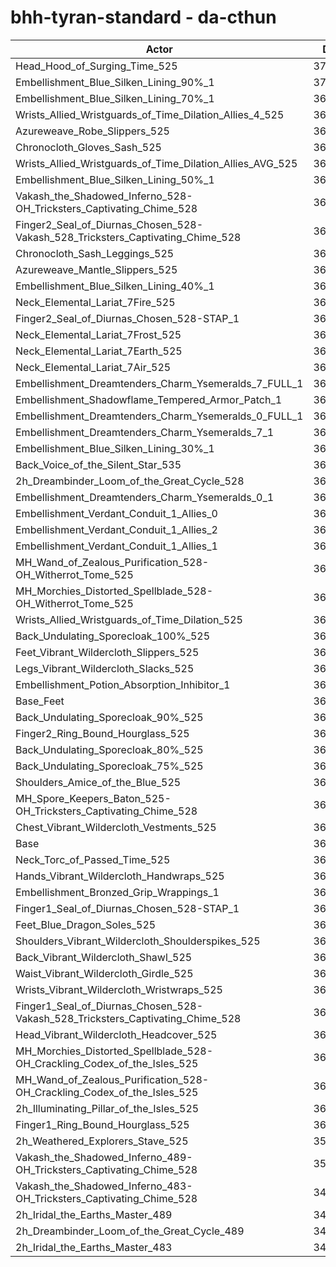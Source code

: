 # bhh-tyran-standard - da-cthun
| Actor | DPS | Increase |
|---|:---:|:---:|
|Head_Hood_of_Surging_Time_525|376229|3.69%|
|Embellishment_Blue_Silken_Lining_90%_1|370423|2.09%|
|Embellishment_Blue_Silken_Lining_70%_1|368863|1.66%|
|Wrists_Allied_Wristguards_of_Time_Dilation_Allies_4_525|368478|1.55%|
|Azureweave_Robe_Slippers_525|367930|1.40%|
|Chronocloth_Gloves_Sash_525|367271|1.22%|
|Wrists_Allied_Wristguards_of_Time_Dilation_Allies_AVG_525|367255|1.21%|
|Embellishment_Blue_Silken_Lining_50%_1|367093|1.17%|
|Vakash_the_Shadowed_Inferno_528-OH_Tricksters_Captivating_Chime_528|367009|1.15%|
|Finger2_Seal_of_Diurnas_Chosen_528-Vakash_528_Tricksters_Captivating_Chime_528|366989|1.14%|
|Chronocloth_Sash_Leggings_525|366927|1.12%|
|Azureweave_Mantle_Slippers_525|366800|1.09%|
|Embellishment_Blue_Silken_Lining_40%_1|366231|0.93%|
|Neck_Elemental_Lariat_7Fire_525|366173|0.92%|
|Finger2_Seal_of_Diurnas_Chosen_528-STAP_1|366099|0.90%|
|Neck_Elemental_Lariat_7Frost_525|366074|0.89%|
|Neck_Elemental_Lariat_7Earth_525|365962|0.86%|
|Neck_Elemental_Lariat_7Air_525|365863|0.83%|
|Embellishment_Dreamtenders_Charm_Ysemeralds_7_FULL_1|365815|0.82%|
|Embellishment_Shadowflame_Tempered_Armor_Patch_1|365768|0.81%|
|Embellishment_Dreamtenders_Charm_Ysemeralds_0_FULL_1|365487|0.73%|
|Embellishment_Dreamtenders_Charm_Ysemeralds_7_1|365304|0.68%|
|Embellishment_Blue_Silken_Lining_30%_1|365281|0.67%|
|Back_Voice_of_the_Silent_Star_535|365202|0.65%|
|2h_Dreambinder_Loom_of_the_Great_Cycle_528|364966|0.58%|
|Embellishment_Dreamtenders_Charm_Ysemeralds_0_1|364814|0.54%|
|Embellishment_Verdant_Conduit_1_Allies_0|364590|0.48%|
|Embellishment_Verdant_Conduit_1_Allies_2|364580|0.48%|
|Embellishment_Verdant_Conduit_1_Allies_1|364538|0.47%|
|MH_Wand_of_Zealous_Purification_528-OH_Witherrot_Tome_525|364139|0.36%|
|MH_Morchies_Distorted_Spellblade_528-OH_Witherrot_Tome_525|364064|0.34%|
|Wrists_Allied_Wristguards_of_Time_Dilation_525|363727|0.24%|
|Back_Undulating_Sporecloak_100%_525|363484|0.18%|
|Feet_Vibrant_Wildercloth_Slippers_525|363356|0.14%|
|Legs_Vibrant_Wildercloth_Slacks_525|363315|0.13%|
|Embellishment_Potion_Absorption_Inhibitor_1|363276|0.12%|
|Base_Feet|363259|0.11%|
|Back_Undulating_Sporecloak_90%_525|363231|0.11%|
|Finger2_Ring_Bound_Hourglass_525|363191|0.09%|
|Back_Undulating_Sporecloak_80%_525|363133|0.08%|
|Back_Undulating_Sporecloak_75%_525|363085|0.07%|
|Shoulders_Amice_of_the_Blue_525|363001|0.04%|
|MH_Spore_Keepers_Baton_525-OH_Tricksters_Captivating_Chime_528|362947|0.03%|
|Chest_Vibrant_Wildercloth_Vestments_525|362912|0.02%|
|Base|362847|0.00%|
|Neck_Torc_of_Passed_Time_525|362837|0.00%|
|Hands_Vibrant_Wildercloth_Handwraps_525|362757|-0.02%|
|Embellishment_Bronzed_Grip_Wrappings_1|362728|-0.03%|
|Finger1_Seal_of_Diurnas_Chosen_528-STAP_1|362701|-0.04%|
|Feet_Blue_Dragon_Soles_525|362633|-0.06%|
|Shoulders_Vibrant_Wildercloth_Shoulderspikes_525|362553|-0.08%|
|Back_Vibrant_Wildercloth_Shawl_525|362476|-0.10%|
|Waist_Vibrant_Wildercloth_Girdle_525|362430|-0.11%|
|Wrists_Vibrant_Wildercloth_Wristwraps_525|362406|-0.12%|
|Finger1_Seal_of_Diurnas_Chosen_528-Vakash_528_Tricksters_Captivating_Chime_528|362206|-0.18%|
|Head_Vibrant_Wildercloth_Headcover_525|362008|-0.23%|
|MH_Morchies_Distorted_Spellblade_528-OH_Crackling_Codex_of_the_Isles_525|361771|-0.30%|
|MH_Wand_of_Zealous_Purification_528-OH_Crackling_Codex_of_the_Isles_525|361750|-0.30%|
|2h_Illuminating_Pillar_of_the_Isles_525|360438|-0.66%|
|Finger1_Ring_Bound_Hourglass_525|360166|-0.74%|
|2h_Weathered_Explorers_Stave_525|359882|-0.82%|
|Vakash_the_Shadowed_Inferno_489-OH_Tricksters_Captivating_Chime_528|351729|-3.06%|
|Vakash_the_Shadowed_Inferno_483-OH_Tricksters_Captivating_Chime_528|349835|-3.59%|
|2h_Iridal_the_Earths_Master_489|343871|-5.23%|
|2h_Dreambinder_Loom_of_the_Great_Cycle_489|343522|-5.33%|
|2h_Iridal_the_Earths_Master_483|341257|-5.95%|
